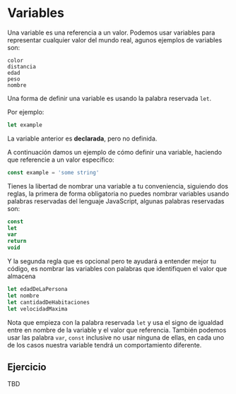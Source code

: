 # Variables

Una variable es una referencia a un valor. Podemos usar variables para representar cualquier valor del mundo real, agunos ejemplos de variables son:
``` 
color
distancia
edad
peso
nombre
````

Una forma de definir una variable es usando la palabra reservada `let`.

Por ejemplo:
```js
let example
```

La variable anterior es **declarada**, pero no definida.

A continuación damos un ejemplo de cómo definir una variable, haciendo que referencie a un valor específico:

```js
const example = 'some string'
```

Tienes la libertad de nombrar una variable a tu conveniencia, siguiendo dos reglas, la primera de forma obligatoria no puedes nombrar variables usando palabras reservadas del lenguaje JavaScript, algunas palabras reservadas son:
```js
const
let
var
return
void
```
Y la segunda regla que es opcional pero te ayudará a entender mejor tu código, es nombrar las variables con palabras que identifiquen el valor que almacena
```js
let edadDeLaPersona
let nombre
let cantidadDeHabitaciones
let velocidadMaxima
```
Nota que empieza con la palabra reservada `let` y usa el signo de igualdad entre en nombre de la variable y el valor que referencia. También podemos usar las palabra `var`, `const` inclusive no usar ninguna de ellas, en cada uno de los casos nuestra variable tendrá un comportamiento diferente.


## Ejercicio

TBD
